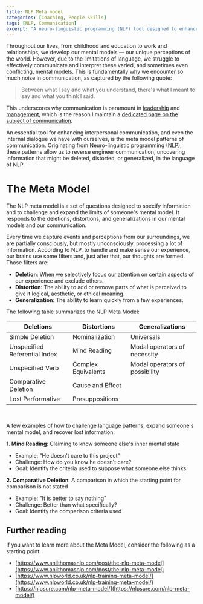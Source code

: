 ```yaml
---
title: NLP Meta model
categories: [Coaching, People Skills]
tags: [NLP, Communication]
excerpt: "A neuro-linguistic programming (NLP) tool designed to enhance communication by addressing its deletions, distortions and generalizations."
---
```


Throughout our lives, from childhood and education to work and relationships, we develop our mental models — our unique perceptions of the world. However, due to the limitations of language, we struggle to effectively communicate and interpret these varied, and sometimes even conflicting, mental models. This is fundamentally why we encounter so much noise in communication, as captured by the following quote:

> Between what I say and what you understand, there's what I meant to say and what you think I said.

This underscores why communication is paramount in [leadership](/leadership) and [management](/mgmt), which is the reason I maintain a [dedicated page on the subject of communication](/mgmt/people/communication).

An essential tool for enhancing interpersonal communication, and even the internal dialogue we have with ourselves, is the meta model patterns of communication. Originating from Neuro-linguistic programming (NLP), these patterns allow us to reverse engineer communication, uncovering information that might be deleted, distorted, or generalized, in the language of NLP.

# The Meta Model

The NLP meta model is a set of questions designed to specify information and to challenge and expand the limits of someone's mental model. It responds to the deletions, distortions, and generalizations in our mental models and our communication.

Every time we capture events and perceptions from our surroundings, we are partially consciously, but mostly unconsciously, processing a lot of information. According to NLP, to handle and make sense our experience, our brains use some filters and, just after that, our thoughts are formed. Those filters are:

- **Deletion**: When we selectively focus our attention on certain aspects of our experience and exclude others.
- **Distortion**: The ability to add or remove parts of what is perceived to give it logical, aesthetic, or ethical meaning.
- **Generalization**: The ability to learn quickly from a few experiences.

The following table summarizes the NLP Meta Model:

| Deletions                     | Distortions         | Generalizations                |
| ----------------------------- | ------------------- | ------------------------------ |
| Simple Deletion               | Nominalization      | Universals                     |
| Unspecified Referential Index | Mind Reading        | Modal operators of necessity   |
| Unspecified Verb              | Complex Equivalents | Modal operators of possibility |
| Comparative Deletion          | Cause and Effect    |                                |
| Lost Performative             | Presuppositions     |                                |

<br />

A few examples of how to challenge language patterns, expand someone's mental model, and recover lost information:

**1. Mind Reading**: Claiming to know someone else's inner mental state
- Example: "He doesn't care to this project"
- Challenge: How do you know he doesn't care?
- Goal: Identify the criteria used to suppose what someone else thinks.

**2. Comparative Deletion**: A comparison in which the starting point for comparison is not stated
- Example: "It is better to say nothing"
- Challenge: Better than what specifically?
- Goal: Identify the comparison criteria used

## Further reading

If you want to learn more about the Meta Model, consider the following as a starting point.

- [https://www.anilthomasnlp.com/post/the-nlp-meta-model](https://www.anilthomasnlp.com/post/the-nlp-meta-model)
- [https://www.nlpworld.co.uk/nlp-training-meta-model/](https://www.nlpworld.co.uk/nlp-training-meta-model/)
- [https://nlpsure.com/nlp-meta-model/](https://nlpsure.com/nlp-meta-model/)